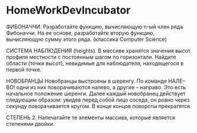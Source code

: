 # HomeWorkDevIncubator
ФИБОНАЧЧИ. Разработайте функцию, вычисляющую n-ый член ряда Фибоначчи. На ее основе, разработайте вторую функцию, вычисляющую сумму этого ряда. 
(классика Computer Science)

СИСТЕМА НАБЛЮДЕНИЯ (heights). В массиве хранятся значения высот профиля местности с постоянным шагом по горизонтали. Найдите области (точки высот), невидимые для наблюдателя, находящегося в первой точке.

НОВОБРАНЦЫ Новобранцы выстроены в шеренгу. По команде НАЛЕ–ВО! одни из них поворачиваются налево, а другие – направо. Это есть начальное положение шеренги. Далее каждый новобранец действует следующим образом: увидев перед собой лицо соседа, он ровно через секунду поворачивается кругом. В конце концов повороты прекратятся.

СТЕПЕНЬ 2. Напечатайте те элементы массива, которые является степенями двойки.
